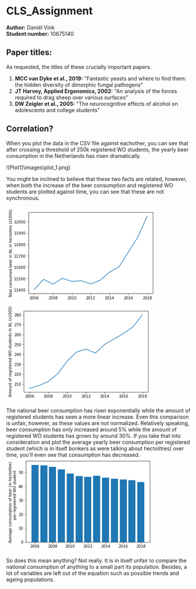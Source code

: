 # CLS_Assignment
**Author:** Daniël Vink \
**Student number:** 10675140


## Paper titles: 
As requested, the titles of these crucially important papers.
1. **MCC van Dyke et al., 2019:** "Fantastic yeasts and where to find them: the hidden diversity of dimorphic fungal pathogens"
2. **JT Harvey, Applied Ergonomics, 2002:** "An analysis of the forces required to drag sheep over various surfaces"
3. **DW Zeigler et al., 2005:** "The neurocognitive effects of alcohol on adolescents and college students"

## Correlation?
When you plot the data in the CSV file against eachother, you can see that after crossing a threshold of 250k registered WO students, the yearly beer consumption in the Netherlands has risen dramatically.

![Plot1]\images\plot_1.png)

You might be inclined to believe that these two facts are related, however, when both the increase of the beer consumption and registered WO students are plotted against time, you can see that these are not synchronous.

![Plot3](images/plot_3.png)
![Plot4](images/plot_4.png)

The national beer consumption has risen exponentially while the amount of registered students has seen a more linear increase. Even this comparison is unfair, however, as these values are not normalized. Relatively speaking, beer consumption has only increased around 5% while the amount of registered WO students has grown by around 30%. 
If you take that into consideration and plot the average yearly beer consumption per registered student (which is in itself bonkers as were talking about hectolitres) over time, you'll even see that consumption has decreased.
 ![Plot2](images/plot_2.png)

 So does this mean anything? Not really. It is in itself unfair to compare the national consumption of anything to a small part its population. Besides, a lot of variables are left out of the equation such as possible trends and ageing populations. 